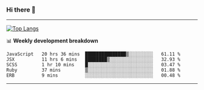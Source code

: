 ### Hi there 👋

-------
[![Top Langs](https://github-readme-stats.vercel.app/api/top-langs/?username=ashish-r)](https://github.com/anuraghazra/github-readme-stats)

📊 **Weekly development breakdown**
<!--START_SECTION:waka-->
```text
JavaScript   20 hrs 36 mins  ███████████████▒░░░░░░░░░   61.11 % 
JSX          11 hrs 6 mins   ████████▒░░░░░░░░░░░░░░░░   32.93 % 
SCSS         1 hr 10 mins    █░░░░░░░░░░░░░░░░░░░░░░░░   03.47 % 
Ruby         37 mins         ▒░░░░░░░░░░░░░░░░░░░░░░░░   01.88 % 
ERB          9 mins          ░░░░░░░░░░░░░░░░░░░░░░░░░   00.48 % 
```
<!--END_SECTION:waka-->
-------

<!--
**ashish-r/ashish-r** is a ✨ _special_ ✨ repository because its `README.md` (this file) appears on your GitHub profile.

Here are some ideas to get you started:

- 🔭 I’m currently working on ...
- 🌱 I’m currently learning ...
- 👯 I’m looking to collaborate on ...
- 🤔 I’m looking for help with ...
- 💬 Ask me about ...
- 📫 How to reach me: ...
- 😄 Pronouns: ...
- ⚡ Fun fact: ...
-->
